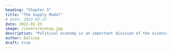 ```yaml
---
heading: "Chapter 5"
title: "The Supply Model"
# date: 2022-03-27
date: 2022-01-23
image: /covers/econsp.jpg
description: "Political economy is an important division of the science of government. The object of government is the happiness of men, united in society"
author: Dalisay
draft: true
---
```



